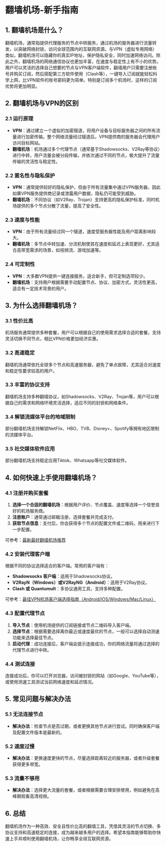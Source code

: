 # 翻墙机场-新手指南

## 1. 翻墙机场是什么？

翻墙机场，通常指提供代理服务的节点中转服务，通过机场的服务器进行流量转发，以突破网络封锁，访问全球范围内的互联网资源。与VPN（虚拟专用网络）类似，翻墙机场可以隐藏你的真实IP地址，保护隐私安全，同时加速网络访问。除此之外，翻墙机场的网络通信协议也更加丰富，在速度与稳定性上有不小的优势。用户可以灵活的选择自己想要的节点与VPN客户端软件，翻墙用户只需要注册账号并购买订阅，然后搭配第三方软件使用（Clash等），一键导入订阅就能轻松科学上网，比VPN软件的账号密码更为简单。特别是订阅多个机场时，这样的订阅优势将更加明显。

## 2. 翻墙机场与VPN的区别

### 2.1 运行原理
- **VPN**：通过建立一个虚拟的加密隧道，将用户设备与目标服务器之间的所有流量进行加密传输。整个网络流量经过隧道后，VPN提供商的服务器会代理用户访问目标网站。
- **翻墙机场**：机场通过多个代理节点（通常基于Shadowsocks、V2Ray等协议）进行中转，用户流量会被分段传输，并依次通过不同的节点，极大提升了流量传输的灵活性与稳定性。

### 2.2 匿名性与隐私保护
- **VPN**：通常提供较好的隐私保护，但由于所有流量集中通过VPN服务器，因此如果VPN服务提供商记录或泄露用户数据，隐私仍可能受到威胁。
- **翻墙机场**：不同协议（如V2Ray、Trojan）支持更高的隐私保护标准，同时机场提供的多个节点分散了流量，提高了安全性。

### 2.3 速度与性能
- **VPN**：由于所有流量经过同一个隧道，速度受服务器性能及用户距离影响较大。
- **翻墙机场**：多节点中转加速、分流机制使其在速度和延迟上表现更好，尤其适合高带宽需求的场景，如视频流、游戏加速等。

### 2.4 可定制性
- **VPN**：大多数VPN提供一键连接服务，适合新手，但可定制选项较少。
- **翻墙机场**：支持用户根据需要手动配置节点、协议、加密方式，灵活性更高，适合有一定技术背景的用户。

## 3. 为什么选择翻墙机场？

### 3.1 性价比高
机场服务通常提供多种套餐，用户可以根据自己的使用需求选择合适的套餐，支持灵活切换不同节点，相比VPN价格更加经济实惠。

### 3.2 高速稳定
翻墙机场通常依托全球多个节点和高速服务器，避免了单点故障，尤其适合对速度和稳定性要求较高的用户。

### 3.3 丰富的协议支持
翻墙机场支持多种翻墙协议，如Shadowsocks、V2Ray、Trojan等，用户可以根据自己的需求和网络环境灵活选择，适应不同的封锁和网络条件。

### 3.4 解锁流媒体平台的地域限制
部分翻墙机场支持解锁NetFlix、HBO、TVB、Disney+、Spotify等拥有地区限制的流媒体平台。

### 3.5 社交媒体软件应用
部分翻墙机场支持稳定应用Tiktok、Whatsapp等社交媒体软件。


## 4. 如何快速上手使用翻墙机场？

### 4.1 注册并购买套餐
1. **选择一个合适的翻墙机场**：根据用户评价、节点覆盖、速度等选择一个信誉良好的机场服务商。
2. **注册账户**：通常通过邮箱注册，选择套餐并完成支付。
3. **获取节点信息**：支付后，你会获得多个节点的配置文件或二维码，用来进行下一步配置。  

可参考：[最新最好翻墙机场推荐](https://github.com/airport755/Best-VPN-Node/blob/main/README.md)

### 4.2 安装代理客户端
根据不同的协议选择适合的客户端。常用的客户端有：
- **Shadowsocks 客户端**：适用于Shadowsocks协议。
- **V2RayN（Windows）或V2RayNG（Android）**：适用于V2Ray协议。
- **Clash 或 Quantumult**：多协议通用工具，支持多种配置。  

可参考：[最佳VPN机场客户端选择指南（Android/IOS/Windows/Mac/Linux）](https://github.com/airport755/Best-VPN-Node/blob/main/%E6%9C%80%E4%BD%B3VPN%E6%9C%BA%E5%9C%BA%E5%AE%A2%E6%88%B7%E7%AB%AF%E9%80%89%E6%8B%A9%E6%8C%87%E5%8D%97.md)

### 4.3 配置代理节点
1. **导入节点**：使用机场提供的订阅链接或节点二维码导入客户端。
2. **选择节点**：根据需要选择离你最近或速度最优的节点，一般可以选择自动测速功能来选择最佳节点。
3. **启动代理**：成功连接后，客户端会提示连接成功，你的网络流量将通过选择的代理节点进行中转。

### 4.4 测试连接
连接成功后，你可以打开浏览器，访问被封锁的网站（如Google、YouTube等），或使用测速工具测试当前网络速度和延迟情况。

## 5. 常见问题与解决办法

### 5.1 无法连接节点
- **解决办法**：检查节点是否过期，或者更换其他节点进行尝试。同时确保客户端及配置文件版本是最新的。

### 5.2 速度过慢
- **解决办法**：更换速度更快的节点，尽量选择距离较近的服务器，或者升级套餐获得更多带宽。

### 5.3 流量不够用
- **解决办法**：选择更大流量的套餐，或者根据需要合理安排使用，例如避免在高峰期观看高清视频。

## 6. 总结

翻墙机场作为一种高效、安全且性价比高的翻墙工具，凭借其灵活的节点切换、多协议支持和高速稳定的连接，成为越来越多用户的选择。希望本指南能够帮助你快速上手并顺利使用翻墙机场，让你畅享全球互联网资源。




